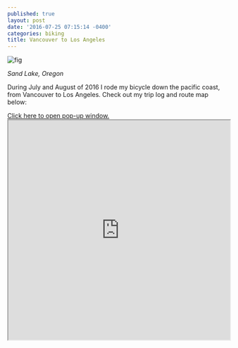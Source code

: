 ```yaml
---
published: true
layout: post
date: '2016-07-25 07:15:14 -0400'
categories: biking
title: Vancouver to Los Angeles
---
```

![fig](http://i.imgur.com/r6PIoEA.jpg)

*Sand Lake, Oregon*

During July and August of 2016 I rode my bicycle down the pacific coast, from Vancouver to Los Angeles. Check out my trip log and route map below:

<script src='//trackmytour.com/static/embed/tmt.js'></script><a href='//trackmytour.com/TJQt0' class='iframe trackmytour'>Click here to open pop-up window.</a>


<iframe src="https://trackmytour.com/TJQt0" style="width:100%;height:500px;"></iframe>
<br>

